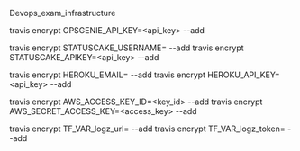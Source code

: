 Devops_exam_infrastructure


travis encrypt OPSGENIE_API_KEY=<api_key> --add

travis encrypt STATUSCAKE_USERNAME=<username> --add
travis encrypt STATUSCAKE_APIKEY=<api_key> --add

travis encrypt HEROKU_EMAIL=<email> --add 
travis encrypt HEROKU_API_KEY=<api_key> --add 

travis encrypt AWS_ACCESS_KEY_ID=<key_id> --add
travis encrypt AWS_SECRET_ACCESS_KEY=<access_key> --add


travis encrypt TF_VAR_logz_url=<url> --add
travis encrypt TF_VAR_logz_token=<token> --add